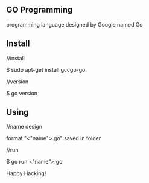## GO Programming
programming language designed by Google named Go

## Install
//install

$ sudo apt-get install gccgo-go

//version

$ go version

## Using
//name design

format "<"name">.go" saved in folder

//run

$ go run <"name">.go


Happy Hacking!

